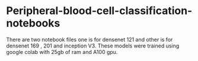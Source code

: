 # Peripheral-blood-cell-classification-notebooks

There are two notebook files one is for densenet 121 and other is for densenet 169 , 201 and inception V3.
These models were trained using google colab with 25gb of ram and A100 gpu.
